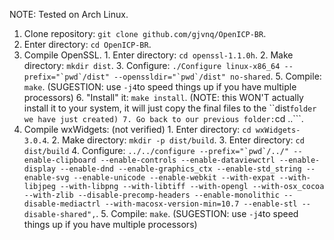 NOTE: Tested on Arch Linux.

  1. Clone repository: ```git clone github.com/gjvnq/OpenICP-BR```.
  2. Enter directory: ```cd OpenICP-BR```.
  3. Compile OpenSSL.
    1. Enter directory: ```cd openssl-1.1.0h```.
    2. Make directory: ```mkdir dist```.
    3. Configure: ```./Configure linux-x86_64 --prefix="`pwd`/dist" --openssldir="`pwd`/dist" no-shared```.
    5. Compile: ```make```. (SUGESTION: use ```-j4```to speed things up if you have multiple processors)
    6. "Install" it: ```make install```. (NOTE: this WON'T actually install it to your system, it will just copy the final files to the ``dist``` folder we have just created)
    7. Go back to our previous folder: ```cd ..```.
  4. Compile wxWidgets: (not verified)
    1. Enter directory: ```cd wxWidgets-3.0.4```.
    2. Make directory: ```mkdir -p dist/build```.
    3. Enter directory: ```cd dist/build```
    4. Configure: ```../../configure --prefix="`pwd`/../" --enable-clipboard --enable-controls --enable-dataviewctrl --enable-display --enable-dnd --enable-graphics_ctx --enable-std_string --enable-svg --enable-unicode --enable-webkit --with-expat --with-libjpeg --with-libpng --with-libtiff --with-opengl --with-osx_cocoa --with-zlib --disable-precomp-headers --enable-monolithic --disable-mediactrl --with-macosx-version-min=10.7 --enable-stl --disable-shared",```.
    5. Compile: ```make```. (SUGESTION: use ```-j4```to speed things up if you have multiple processors)